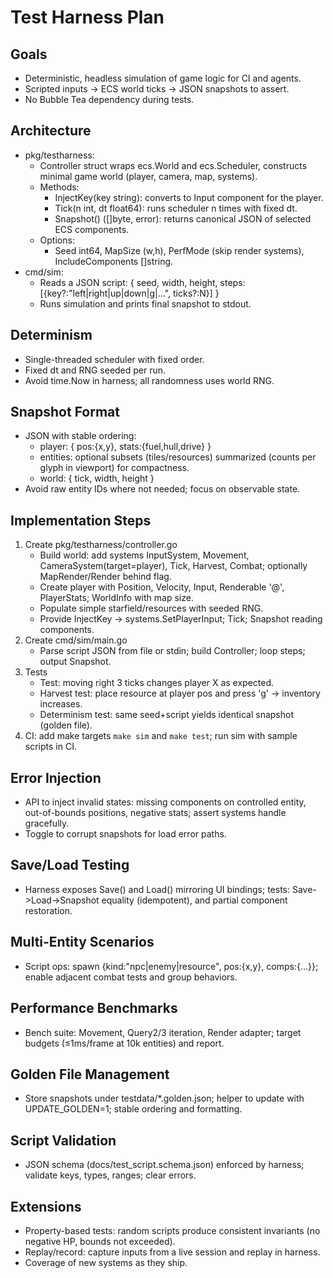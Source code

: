 # Test Harness Plan

## Goals
- Deterministic, headless simulation of game logic for CI and agents.
- Scripted inputs -> ECS world ticks -> JSON snapshots to assert.
- No Bubble Tea dependency during tests.

## Architecture
- pkg/testharness:
  - Controller struct wraps ecs.World and ecs.Scheduler, constructs minimal game world (player, camera, map, systems).
  - Methods:
    - InjectKey(key string): converts to Input component for the player.
    - Tick(n int, dt float64): runs scheduler n times with fixed dt.
    - Snapshot() ([]byte, error): returns canonical JSON of selected ECS components.
  - Options:
    - Seed int64, MapSize (w,h), PerfMode (skip render systems), IncludeComponents []string.
- cmd/sim:
  - Reads a JSON script: { seed, width, height, steps: [{key?:"left|right|up|down|g|...", ticks?:N}] }
  - Runs simulation and prints final snapshot to stdout.

## Determinism
- Single-threaded scheduler with fixed order.
- Fixed dt and RNG seeded per run.
- Avoid time.Now in harness; all randomness uses world RNG.

## Snapshot Format
- JSON with stable ordering:
  - player: { pos:{x,y}, stats:{fuel,hull,drive} }
  - entities: optional subsets (tiles/resources) summarized (counts per glyph in viewport) for compactness.
  - world: { tick, width, height }
- Avoid raw entity IDs where not needed; focus on observable state.

## Implementation Steps
1) Create pkg/testharness/controller.go
   - Build world: add systems InputSystem, Movement, CameraSystem(target=player), Tick, Harvest, Combat; optionally MapRender/Render behind flag.
   - Create player with Position, Velocity, Input, Renderable '@', PlayerStats; WorldInfo with map size.
   - Populate simple starfield/resources with seeded RNG.
   - Provide InjectKey -> systems.SetPlayerInput; Tick; Snapshot reading components.
2) Create cmd/sim/main.go
   - Parse script JSON from file or stdin; build Controller; loop steps; output Snapshot.
3) Tests
   - Test: moving right 3 ticks changes player X as expected.
   - Harvest test: place resource at player pos and press 'g' -> inventory increases.
   - Determinism test: same seed+script yields identical snapshot (golden file).
4) CI: add make targets `make sim` and `make test`; run sim with sample scripts in CI.

## Error Injection
- API to inject invalid states: missing components on controlled entity, out-of-bounds positions, negative stats; assert systems handle gracefully.
- Toggle to corrupt snapshots for load error paths.

## Save/Load Testing
- Harness exposes Save() and Load() mirroring UI bindings; tests: Save->Load->Snapshot equality (idempotent), and partial component restoration.

## Multi-Entity Scenarios
- Script ops: spawn {kind:"npc|enemy|resource", pos:{x,y}, comps:{...}}; enable adjacent combat tests and group behaviors.

## Performance Benchmarks
- Bench suite: Movement, Query2/3 iteration, Render adapter; target budgets (≤1ms/frame at 10k entities) and report.

## Golden File Management
- Store snapshots under testdata/*.golden.json; helper to update with UPDATE_GOLDEN=1; stable ordering and formatting.

## Script Validation
- JSON schema (docs/test_script.schema.json) enforced by harness; validate keys, types, ranges; clear errors.

## Extensions
- Property-based tests: random scripts produce consistent invariants (no negative HP, bounds not exceeded).
- Replay/record: capture inputs from a live session and replay in harness.
- Coverage of new systems as they ship.

